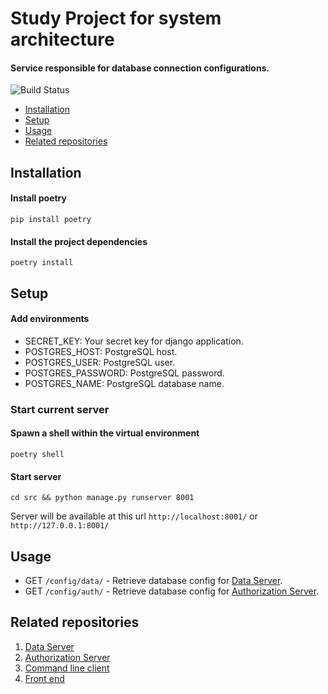 # Study Project for system architecture 
#### Service responsible for database connection configurations.
![Build Status](https://img.shields.io/github/workflow/status/unbrokenguy/sys-arch-conf-app/lint?label=linters)
* [Installation](#installation)
* [Setup](#setup)
* [Usage](#usage)
* [Related repositories](#related-repositories)
## Installation

#### Install poetry
```shell
pip install poetry
```

#### Install the project dependencies
```shell
poetry install 
```

## Setup

#### Add environments
* SECRET_KEY: Your secret key for django application.
* POSTGRES_HOST: PostgreSQL host.
* POSTGRES_USER: PostgreSQL user.
* POSTGRES_PASSWORD: PostgreSQL password.
* POSTGRES_NAME: PostgreSQL database name.
### Start current server
#### Spawn a shell within the virtual environment
```shell
poetry shell
```

#### Start server
```shell
cd src && python manage.py runserver 8001
```
Server will be available at this url  `http://localhost:8001/` or `http://127.0.0.1:8001/`
## Usage
* GET `/config/data/` - Retrieve database config for [Data Server](https://github.com/unbrokenguy/sys-arch-server). 
* GET `/config/auth/` - Retrieve database config for [Authorization Server](https://github.com/unbrokenguy/sys-arch-auth-app).
## Related repositories
1. [Data Server](https://github.com/unbrokenguy/sys-arch-server)
2. [Authorization Server](https://github.com/unbrokenguy/sys-arch-auth-app)
3. [Command line client](https://github.com/unbrokenguy/sys-arch-client)
4. [Front end]()